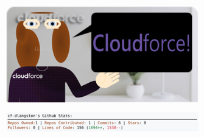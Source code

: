 <!-- 
Version 3.0.96
Built Sat Sep 21 2024 05:19:12 GMT+0000 (Coordinated Universal Time)
-->

<h1 align="center">
  <a href="https://github.com/cf-dlangston/cf-dlangston/tree/master/src" title="Click to View Source">
    <picture width="100%" alt="Dylan">
      <source media="(prefers-color-scheme: dark)" srcset="dylan-dark.svg?version=3.0.96">
      <img src="dylan-light.svg?version=3.0.96" alt="Dylan">
    </picture>
  </a>
</h1>

<div align="center">
  <picture width="100%" alt="Profile Info and Stats">
    <source media="(prefers-color-scheme: dark)" srcset="stats-dark.svg?version=3.0.96">
    <img src="stats-light.svg?version=3.0.96" alt="Profile Info and Stats">
  </picture>
</div>
